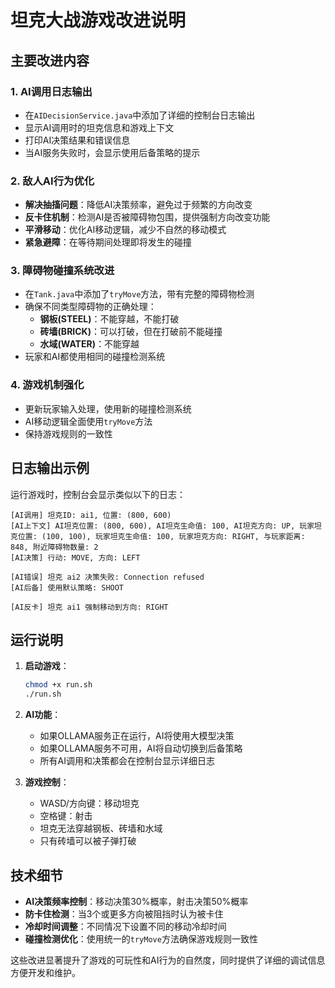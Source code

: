 # 坦克大战游戏改进说明

## 主要改进内容

### 1. AI调用日志输出
- 在`AIDecisionService.java`中添加了详细的控制台日志输出
- 显示AI调用时的坦克信息和游戏上下文
- 打印AI决策结果和错误信息
- 当AI服务失败时，会显示使用后备策略的提示

### 2. 敌人AI行为优化
- **解决抽搐问题**：降低AI决策频率，避免过于频繁的方向改变
- **反卡住机制**：检测AI是否被障碍物包围，提供强制方向改变功能
- **平滑移动**：优化AI移动逻辑，减少不自然的移动模式
- **紧急避障**：在等待期间处理即将发生的碰撞

### 3. 障碍物碰撞系统改进
- 在`Tank.java`中添加了`tryMove`方法，带有完整的障碍物检测
- 确保不同类型障碍物的正确处理：
  - **钢板(STEEL)**：不能穿越，不能打破
  - **砖墙(BRICK)**：可以打破，但在打破前不能碰撞
  - **水域(WATER)**：不能穿越
- 玩家和AI都使用相同的碰撞检测系统

### 4. 游戏机制强化
- 更新玩家输入处理，使用新的碰撞检测系统
- AI移动逻辑全面使用`tryMove`方法
- 保持游戏规则的一致性

## 日志输出示例

运行游戏时，控制台会显示类似以下的日志：

```
[AI调用] 坦克ID: ai1, 位置: (800, 600)
[AI上下文] AI坦克位置: (800, 600), AI坦克生命值: 100, AI坦克方向: UP, 玩家坦克位置: (100, 100), 玩家坦克生命值: 100, 玩家坦克方向: RIGHT, 与玩家距离: 848, 附近障碍物数量: 2
[AI决策] 行动: MOVE, 方向: LEFT

[AI错误] 坦克 ai2 决策失败: Connection refused
[AI后备] 使用默认策略: SHOOT

[AI反卡] 坦克 ai1 强制移动到方向: RIGHT
```

## 运行说明

1. **启动游戏**：
   ```bash
   chmod +x run.sh
   ./run.sh
   ```

2. **AI功能**：
   - 如果OLLAMA服务正在运行，AI将使用大模型决策
   - 如果OLLAMA服务不可用，AI将自动切换到后备策略
   - 所有AI调用和决策都会在控制台显示详细日志

3. **游戏控制**：
   - WASD/方向键：移动坦克
   - 空格键：射击
   - 坦克无法穿越钢板、砖墙和水域
   - 只有砖墙可以被子弹打破

## 技术细节

- **AI决策频率控制**：移动决策30%概率，射击决策50%概率
- **防卡住检测**：当3个或更多方向被阻挡时认为被卡住
- **冷却时间调整**：不同情况下设置不同的移动冷却时间
- **碰撞检测优化**：使用统一的`tryMove`方法确保游戏规则一致性

这些改进显著提升了游戏的可玩性和AI行为的自然度，同时提供了详细的调试信息方便开发和维护。

